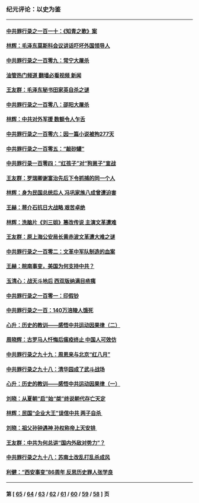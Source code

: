 ### 纪元评论：以史为鉴
---
#### [中共罪行录之一百一十：《知青之歌》案](../../pages/nsc1028/n13920732.md?02040330) 
#### [林辉：毛泽东莫斯科会议讲话吓坏外国领导人](../../pages/nsc1028/n13917931.md?02040330) 
#### [中共罪行录之一百零九：常宁大屠杀](../../pages/nsc1028/n13917366.md?02040330) 
#### [油管热门频道 翻墙必看视频 新闻](ok?02040330)
#### [王友群：毛泽东秘书田家英自杀之谜](../../pages/nsc1028/n13916918.md?02040330) 
#### [中共罪行录之一百零八：邵阳大屠杀](../../pages/nsc1028/n13916622.md?02040330) 
#### [林辉：中共对外军援 数额令人乍舌](../../pages/nsc1028/n13914615.md?02040330) 
#### [中共罪行录之一百零六：因一篇小说被拘277天](../../pages/nsc1028/n13913548.md?02040330) 
#### [中共罪行录之一百零五：“敲砂罐”](../../pages/nsc1028/n13912910.md?02040330) 
#### [中共罪行录一百零四：“红孩子”对“狗崽子”宣战](../../pages/nsc1028/n13908811.md?02040330) 
#### [王友群：罗瑞卿谢富治先后下令抓捕的同一个人](../../pages/nsc1028/n13907857.md?02040330) 
#### [林辉：身为民国总统后人 冯巩家族八成曾遭迫害](../../pages/nsc1028/n13907756.md?02040330) 
#### [王赫：蒋介石抗日大战略 艰苦卓绝](../../pages/nsc1028/n13904249.md?02040330) 
#### [林辉：洗脑片《刘三姐》篡改传说 主演文革遭难](../../pages/nsc1028/n13899238.md?02040330) 
#### [王友群：原上海公安局长黄赤波文革遭大难之谜](../../pages/nsc1028/n13898139.md?02040330) 
#### [中共罪行录之一百零二：文革中军队制造的血案](../../pages/nsc1028/n13897782.md?02040330) 
#### [王赫：皖南事变，美国为何支持中共？](../../pages/nsc1028/n13897035.md?02040330) 
#### [玉清心：战天斗地后 西双版纳满目疮痍](../../pages/nsc1028/n13895566.md?02040330) 
#### [中共罪行录之一百零一：印假钞](../../pages/nsc1028/n13896066.md?02040330) 
#### [中共罪行录之一百：140万涪陵人饿死](../../pages/nsc1028/n13892716.md?02040330) 
#### [心升：历史的教训——感悟中共运动因果律（二）](../../pages/nsc1028/n13892402.md?02040330) 
#### [周晓辉：古罗马人忏悔后瘟疫终止 中国人可效仿](../../pages/nsc1028/n13891767.md?02040330) 
#### [中共罪行录之九十九：周恩来与北京“红八月”](../../pages/nsc1028/n13892095.md?02040330) 
#### [中共罪行录之九十八：清华园成了武斗战场](../../pages/nsc1028/n13891003.md?02040330) 
#### [心升：历史的教训——感悟中共运动因果律（一）](../../pages/nsc1028/n13890731.md?02040330) 
#### [刘晓：从夏朝“启”始“桀”终说朝代存亡天定](../../pages/nsc1028/n13874028.md?02040330) 
#### [林辉：民国“企业大王”误信中共  两子自杀 ](../../pages/nsc1028/n13886313.md?02040330) 
#### [刘晓：祖父孙钟遇神 孙权称帝上天安排 ](../../pages/nsc1028/n13882761.md?02040330) 
#### [王友群：中共为何总讲“国内外敌对势力”？](../../pages/nsc1028/n13881858.md?02040330) 
#### [中共罪行录之九十八：苏南土改乱打乱杀成风](../../pages/nsc1028/n13881845.md?02040330) 
#### [利健：“西安事变”86周年 反思历史罪人张学良](../../pages/nsc1028/n13882019.md?02040330) 

---
#### 第 [ [65](./65.md?02040330) / [64](./64.md?02040330) / [63](./63.md?02040330) / [62](./62.md?02040330) / [61](./61.md?02040330) / [60](./60.md?02040330) / [59](./59.md?02040330) / [58](./58.md?02040330) ] 页

